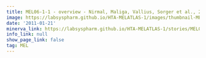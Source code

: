 ```yaml
---
title: MEL06-1-1 - overview - Nirmal, Maliga, Vallius, Sorger et al., 2021
image: https://labsyspharm.github.io/HTA-MELATLAS-1/images/thumbnail-MEL06-1-1-overview.jpg
date: '2011-01-21'
minerva_link: https://labsyspharm.github.io/HTA-MELATLAS-1/stories/MEL06-1-1-overview.html
info_link: null
show_page_link: false
tag: MEL
---
```


